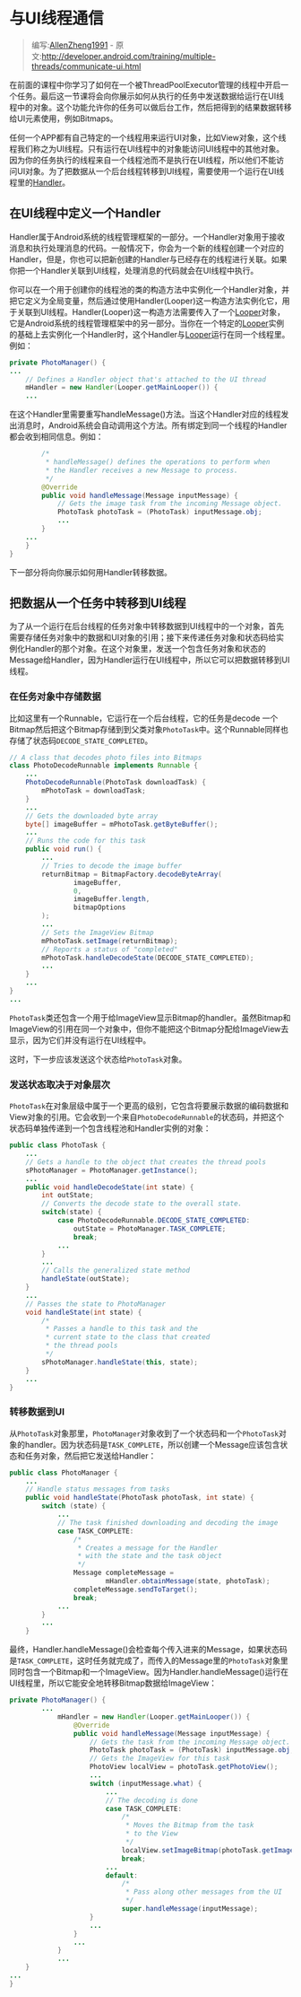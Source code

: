 # 与UI线程通信

> 编写:[AllenZheng1991](https://github.com/AllenZheng1991) - 原文:<http://developer.android.com/training/multiple-threads/communicate-ui.html>

在前面的课程中你学习了如何在一个被ThreadPoolExecutor管理的线程中开启一个任务。最后这一节课将会向你展示如何从执行的任务中发送数据给运行在UI线程中的对象。这个功能允许你的任务可以做后台工作，然后把得到的结果数据转移给UI元素使用，例如Bitmaps。

任何一个APP都有自己特定的一个线程用来运行UI对象，比如View对象，这个线程我们称之为UI线程。只有运行在UI线程中的对象能访问UI线程中的其他对象。因为你的任务执行的线程来自一个线程池而不是执行在UI线程，所以他们不能访问UI对象。为了把数据从一个后台线程转移到UI线程，需要使用一个运行在UI线程里的[Handler](http://developer.android.com/reference/android/os/Handler.html)。

## 在UI线程中定义一个Handler

Handler属于Android系统的线程管理框架的一部分。一个Handler对象用于接收消息和执行处理消息的代码。一般情况下，你会为一个新的线程创建一个对应的Handler，但是，你也可以把新创建的Handler与已经存在的线程进行关联。如果你把一个Handler关联到UI线程，处理消息的代码就会在UI线程中执行。

你可以在一个用于创建你的线程池的类的构造方法中实例化一个Handler对象，并把它定义为全局变量，然后通过使用Handler(Looper)这一构造方法实例化它，用于关联到UI线程。Handler(Looper)这一构造方法需要传入了一个[Looper](http://developer.android.com/reference/android/os/Looper.html)对象，它是Android系统的线程管理框架中的另一部分。当你在一个特定的[Looper](http://developer.android.com/reference/android/os/Looper.html)实例的基础上去实例化一个Handler时，这个Handler与[Looper](http://developer.android.com/reference/android/os/Looper.html)运行在同一个线程里。例如：

```java
private PhotoManager() {
...
    // Defines a Handler object that's attached to the UI thread
    mHandler = new Handler(Looper.getMainLooper()) {
    ...
```

在这个Handler里需要重写handleMessage()方法。当这个Handler对应的线程发出消息时，Android系统会自动调用这个方法。所有绑定到同一个线程的Handler都会收到相同信息。例如：

```java
        /*
         * handleMessage() defines the operations to perform when
         * the Handler receives a new Message to process.
         */
        @Override
        public void handleMessage(Message inputMessage) {
            // Gets the image task from the incoming Message object.
            PhotoTask photoTask = (PhotoTask) inputMessage.obj;
            ...
        }
    ...
    }
}
```
下一部分将向你展示如何用Handler转移数据。

## 把数据从一个任务中转移到UI线程

为了从一个运行在后台线程的任务对象中转移数据到UI线程中的一个对象，首先需要存储任务对象中的数据和UI对象的引用；接下来传递任务对象和状态码给实例化Handler的那个对象。在这个对象里，发送一个包含任务对象和状态的Message给Handler，因为Handler运行在UI线程中，所以它可以把数据转移到UI线程。

### 在任务对象中存储数据

比如这里有一个Runnable，它运行在一个后台线程，它的任务是decode 一个Bitmap然后把这个Bitmap存储到到父类对象`PhotoTask`中。这个Runnable同样也存储了状态码`DECODE_STATE_COMPLETED`。

```java
// A class that decodes photo files into Bitmaps
class PhotoDecodeRunnable implements Runnable {
    ...
    PhotoDecodeRunnable(PhotoTask downloadTask) {
        mPhotoTask = downloadTask;
    }
    ...
    // Gets the downloaded byte array
    byte[] imageBuffer = mPhotoTask.getByteBuffer();
    ...
    // Runs the code for this task
    public void run() {
        ...
        // Tries to decode the image buffer
        returnBitmap = BitmapFactory.decodeByteArray(
                imageBuffer,
                0,
                imageBuffer.length,
                bitmapOptions
        );
        ...
        // Sets the ImageView Bitmap
        mPhotoTask.setImage(returnBitmap);
        // Reports a status of "completed"
        mPhotoTask.handleDecodeState(DECODE_STATE_COMPLETED);
        ...
    }
    ...
}
...
```

`PhotoTask`类还包含一个用于给ImageView显示Bitmap的handler。虽然Bitmap和ImageView的引用在同一个对象中，但你不能把这个Bitmap分配给ImageView去显示，因为它们并没有运行在UI线程中。

这时，下一步应该发送这个状态给`PhotoTask`对象。

### 发送状态取决于对象层次

`PhotoTask`在对象层级中属于一个更高的级别，它包含将要展示数据的编码数据和View对象的引用。它会收到一个来自`PhotoDecodeRunnable`的状态码，并把这个状态码单独传递到一个包含线程池和Handler实例的对象：

```java
public class PhotoTask {
    ...
    // Gets a handle to the object that creates the thread pools
    sPhotoManager = PhotoManager.getInstance();
    ...
    public void handleDecodeState(int state) {
        int outState;
        // Converts the decode state to the overall state.
        switch(state) {
            case PhotoDecodeRunnable.DECODE_STATE_COMPLETED:
                outState = PhotoManager.TASK_COMPLETE;
                break;
            ...
        }
        ...
        // Calls the generalized state method
        handleState(outState);
    }
    ...
    // Passes the state to PhotoManager
    void handleState(int state) {
        /*
         * Passes a handle to this task and the
         * current state to the class that created
         * the thread pools
         */
        sPhotoManager.handleState(this, state);
    }
    ...
}
```

### 转移数据到UI

从`PhotoTask`对象那里，`PhotoManager`对象收到了一个状态码和一个`PhotoTask`对象的handler。因为状态码是`TASK_COMPLETE`，所以创建一个Message应该包含状态和任务对象，然后把它发送给Handler：

```java
public class PhotoManager {
    ...
    // Handle status messages from tasks
    public void handleState(PhotoTask photoTask, int state) {
        switch (state) {
            ...
            // The task finished downloading and decoding the image
            case TASK_COMPLETE:
                /*
                 * Creates a message for the Handler
                 * with the state and the task object
                 */
                Message completeMessage =
                        mHandler.obtainMessage(state, photoTask);
                completeMessage.sendToTarget();
                break;
            ...
        }
        ...
    }
```

最终，Handler.handleMessage()会检查每个传入进来的Message，如果状态码是`TASK_COMPLETE`，这时任务就完成了，而传入的Message里的`PhotoTask`对象里同时包含一个Bitmap和一个ImageView。因为Handler.handleMessage()运行在UI线程里，所以它能安全地转移Bitmap数据给ImageView：

```java
private PhotoManager() {
        ...
            mHandler = new Handler(Looper.getMainLooper()) {
                @Override
                public void handleMessage(Message inputMessage) {
                    // Gets the task from the incoming Message object.
                    PhotoTask photoTask = (PhotoTask) inputMessage.obj;
                    // Gets the ImageView for this task
                    PhotoView localView = photoTask.getPhotoView();
                    ...
                    switch (inputMessage.what) {
                        ...
                        // The decoding is done
                        case TASK_COMPLETE:
                            /*
                             * Moves the Bitmap from the task
                             * to the View
                             */
                            localView.setImageBitmap(photoTask.getImage());
                            break;
                        ...
                        default:
                            /*
                             * Pass along other messages from the UI
                             */
                            super.handleMessage(inputMessage);
                    }
                    ...
                }
                ...
            }
            ...
    }
...
}
```

